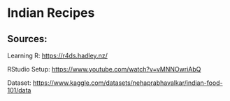 # Indian Recipes

## Sources:

Learning R: https://r4ds.hadley.nz/

RStudio Setup: https://www.youtube.com/watch?v=vMNNOwriAbQ

Dataset: https://www.kaggle.com/datasets/nehaprabhavalkar/indian-food-101/data
